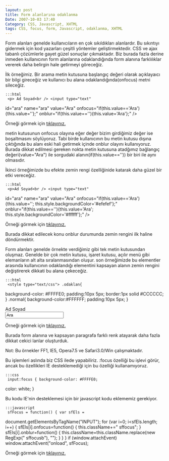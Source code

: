 ```yaml
---
layout: post
title: Form alanlarına odaklanma
Date: 2007-10-03 17:40
Category: CSS, Javascript, XHTML
tags: CSS, focus, form, Javascript, odaklanma, XHTML
---
```


Form alanları genelde kullanıcıların en çok sıkıldıkları alanlardır. Bu
sıkıntıyı gidermek için kod yazarları çeşitli yöntemler
geliştirmektedir. CSS ve ajax tabanlı çözümlerle gayet güzel sonuçlar
çıkmaktadır. Biz burada fazla derine inmeden kullanıcının form
alanlarına odaklandığında form alanına farklılıklar vererek daha
belirgin hale getirmeyi göreceğiz.

İlk örneğimiz. Bir arama metin kutusuna başlangıç değeri olarak
açıklayaıcı bir bilgi gireceğiz ve kullanıcı bu alana
odaklandığında(onfocus) metni sileceğiz.

	:::html
	 <p> Ad Soyad<br /> <input type="text"
id="ara" name="ara" value="Ara"
onfocus="if(this.value=='Ara'){this.value=''};"
onblur="if(this.value==''){this.value='Ara'};" /> </p>

Örneği görmek için [tıklayınız.][]

metin kutusunun onfocus olayına eğer değer bizim girdiğimiz değer ise
boşaltmasını söylüyoruz. Tabi birde kullanıcının bu metin kutusu dışına
çıktığında bu alanı eski hali getirmek içinde onblur olayını
kullanıyoruz. Burada dikkat edilmesi gereken nokta metin kutusuna
atadğımız bağlangıç değeri(value="Ara") ile sorgudaki
alanın(if(this.value=='')) bir biri ile aynı olmasıdır.

İkinci örneğimizde bu efekte zemin rengi özelliğinide katarak daha güzel
bir etki vereceğiz.

	:::html
	 <p>Ad Soyad<br /> <input type="text"
id="ara" name="ara" value="Ara"
onfocus="if(this.value=='Ara'){this.value='';
this.style.backgroundColor='#efefef'};"
onblur="if(this.value==''){this.value='Ara';
this.style.backgroundColor='#ffffff'};" /> </p>

Örneği görmek için [tıklayınız.][]

Burada dikkat edilecek konu onblur durumunda zemin rengini ilk haline
döndürmektir.

Form alanları genelde örnekte verdiğimiz gibi tek metin kutusundan
oluşmaz. Genelde bir çok metin kutusu, işaret kutusu, açılır menü gibi
elemanların alt alta sıralanmasından oluşur. son örneğimizde bu
elementler arasında kullanıcının odaklandığı elementini kapsayan alanın
zemin rengini değiştirerek dikkati bu alana çekeceğiz.

	:::html
	 <style type="text/css"> .odaklan{
background-color: #FFFFE0; padding:10px 5px; border:1px solid #CCCCCC;
} .normal{ background-color:#FFFFFF; padding:10px 5px; } </style> <p
class="normal">Ad Soyad<br /> <input type="text" id="ara" name="ara"
value="Ara" onfocus="if(this.value=='Ara'){this.value='';
this.style.backgroundColor='#efefef';
this.parentNode.className='odaklan'};"
onblur="if(this.value==''){this.value='Ara';
this.style.backgroundColor='#ffffff';
this.parentNode.className='normal'};" /> </p>

Örneği görmek için [tıklayınız.][]

Burada form alanına ve kapsayan paragrafa farklı renk atayarak daha
fazla dikkat cekici lanlar oluşturduk.

Not: Bu örnekler FF1, IE5, Opera7.5 ve Safari3.0/Win çalışmaktadır.

Bu işlemleri aslında biz CSS ilede yapabiliriz. :focus özelliği bu
işlevi görür, ancak bu özellikleri IE desteklemediği için bu özelliği
kullanamıyoruz.

	:::css
	 input:focus { background-color: #FFFFE0;
color: white; }

Bu kodu IE'nin desteklemesi için bir javascript kodu eklememiz
gerekiyor.

	:::javascript
	 sfFocus = function() { var sfEls =
document.getElementsByTagName("INPUT"); for (var i=0; i<sfEls.length;
i++) { sfEls[i].onfocus=function() { this.className+=" sffocus"; }
sfEls[i].onblur=function() { this.className=this.className.replace(new
RegExp(" sffocusb"), ""); } } } if (window.attachEvent)
window.attachEvent("onload", sfFocus);

Örneği görmek için [tıklayınız.][1]


  [tıklayınız.]: /dokumanlar/odaklanma_ornek.html
  [1]: /dokumanlar/odaklanma_ornek2.html
